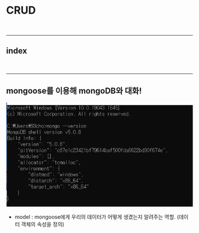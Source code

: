 # CRUD



<br>

---

## index


<br>


---

## mongoose를 이용해 mongoDB와 대화!

![d](/Image/Express/d26.PNG)

* model : mongoose에게 우리의 데이터가 어떻게 생겼는지 알려주는 역할. (데이터 객체의 속성을 정의)



